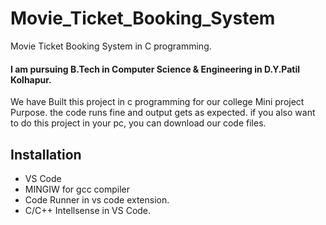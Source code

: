 # Movie_Ticket_Booking_System
Movie Ticket Booking System in C programming.

#### I am pursuing B.Tech in Computer Science & Engineering in D.Y.Patil Kolhapur.
We have Built this project in c programming for our college Mini project Purpose. the code runs fine and output gets as expected. if you also want to do this project in your pc, you can download our code files.

## Installation
* VS Code <br>
* MINGIW for gcc compiler
* Code Runner in vs code extension.
* C/C++ Intellsense in VS Code. 





